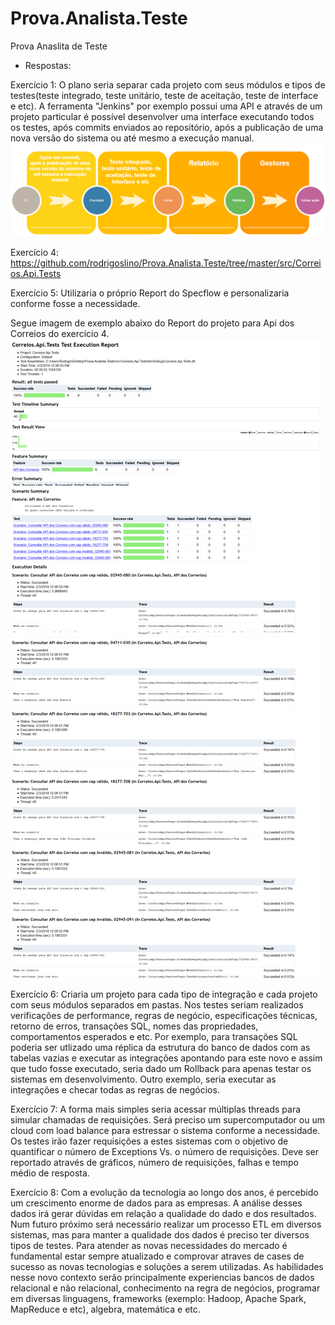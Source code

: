 # Prova.Analista.Teste
Prova Anaslita de Teste

- Respostas:

Exercício 1: O plano seria separar cada projeto com seus módulos e tipos de testes(teste integrado, teste unitário, teste de aceitação, teste de interface e etc).
A ferramenta "Jenkins" por exemplo possui uma API e através de um projeto particular é possível desenvolver uma interface executando todos os testes, após commits enviados ao repositório, após a publicação de uma nova versão do sistema ou até mesmo a execução manual.
![alt text](https://github.com/rodrigoslino/Prova.Analista.Teste/blob/da5a99aac287c422918e6da813738313dc8f0854/src/Ci.png)


Exercício 4:
https://github.com/rodrigoslino/Prova.Analista.Teste/tree/master/src/Correios.Api.Tests

Exercício 5:
Utilizaria o próprio Report do Specflow e personalizaria conforme fosse a necessidade.

Segue imagem de exemplo abaixo do Report do projeto para Api dos Correios do exercício 4.
![alt text](https://github.com/rodrigoslino/Prova.Analista.Teste/blob/master/src/Correios.Api.Tests/Report.png)

Exercício 6:
Criaria um projeto para cada tipo de integração e cada projeto com seus módulos separados em pastas.
Nos testes seriam realizados verificações de performance, regras de negócio, especificações técnicas, retorno de erros, transações SQL, nomes das propriedades, comportamentos esperados e etc.
Por exemplo, para transações SQL poderia ser utlizado uma réplica da estrutura do banco de dados com as tabelas vazias e executar as integrações apontando para este novo e assim que tudo fosse executado, seria dado um Rollback para apenas testar os sistemas em desenvolvimento.
Outro exemplo, seria executar as integrações e checar todas as regras de negócios.

Exercício 7: A forma mais simples seria acessar múltiplas threads para simular chamadas de requisições. Será preciso um supercomputador ou um cloud com load balance para estressar o sistema conforme a necessidade. 
Os testes irão fazer requisições a estes sistemas com o objetivo de quantificar o número de Exceptions Vs. o número de requisições.
Deve ser reportado através de gráficos, número de requisições, falhas e tempo médio de resposta.

Exercício 8:
Com a evolução da tecnologia ao longo dos anos, é percebido um crescimento enorme de dados para as empresas.
A análise desses dados irá gerar dúvidas em relação a qualidade do dado e dos resultados.
Num futuro próximo será necessário realizar um processo ETL em diversos sistemas, mas para manter a qualidade dos dados é preciso ter diversos tipos de testes.
Para atender as novas necessidades do mercado é fundamental estar sempre atualizado e comprovar atraves de cases de sucesso as novas tecnologias e soluções a serem utilizadas.
As habilidades nesse novo contexto serão principalmente experiencias bancos de dados relacional e não relacional, conhecimento na regra de negócios, programar em diversas linguagens, frameworks (exemplo: Hadoop, Apache Spark, MapReduce e etc), algebra, matemática e etc.